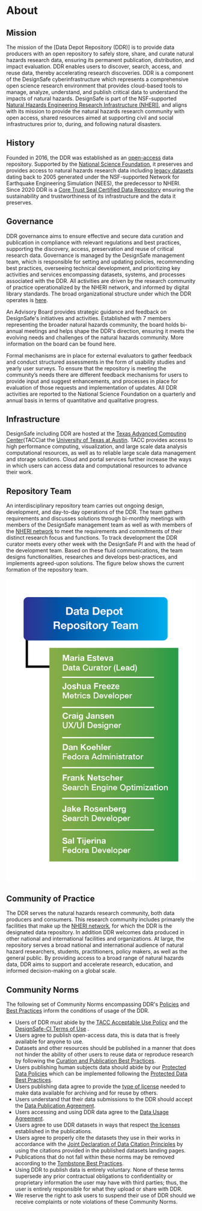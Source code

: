 # About

## Mission
The mission of the [Data Depot Repository (DDR)] is to provide data producers with an open repository to safely store, share, and curate natural hazards research data, ensuring its permanent publication, distribution, and impact evaluation. DDR enables users to discover, search, access, and reuse data, thereby accelerating research discoveries. DDR is a component of the DesignSafe cyberinfrastructure which represents a comprehensive open science research environment that provides cloud-based tools to manage, analyze, understand, and publish critical data to understand the impacts of natural hazards. DesignSafe is part of the NSF-supported [Natural Hazards Engineering Research Infrastructure (NHERI)](https://designsafe-ci.org/about/), and aligns with its mission to provide the  natural hazards research community with open access, shared resources aimed at supporting civil and social infrastructures prior to, during, and following natural disasters.

## History
Founded in 2016, the DDR was established as an [open-access](https://www.openaccess.nl/en/what-is-open-access) data repository. Supported by the [National Science Foundation](https://www.nsf.gov/), it preserves and provides access to natural hazards research data including [legacy datasets](https://designsafe-ci.org/data/browser/public/nees.public) dating back to 2005 generated under the NSF-supported Network for Earthquake Engineering Simulation (NEES), the predecessor to NHERI. Since 2020 DDR is a [Core Trust Seal Certified Data Repository](https://www.coretrustseal.org/wp-content/uploads/2023/01/20230126-designsafe_final.pdf) ensuring the sustainability and trustworthiness of its infrastructure and the data it preserves.

## Governance 
DDR governance aims to ensure effective and secure data curation and publication in compliance with relevant regulations and best practices, supporting the discovery, access, preservation and reuse of critical research data. Governance is managed by the DesignSafe management team, which is responsible for setting and updating policies, recommending best practices, overseeing technical development, and prioritizing key activities and services encompassing datasets, systems, and processes associated with the DDR. All activities are driven by the research community of practice operationalized by the NHERI network, and informed by digital library standards. The broad organizational structure under which the DDR operates is [here](https://designsafe-ci.org/about/designsafe/). 

An Advisory Board provides strategic guidance and feedback on DesignSafe's initiatives and activities. Established with 7 members representing the broader natural hazards community, the board holds bi-annual meetings and helps shape the DDR's direction, ensuring it meets the evolving needs and challenges of the natural hazards community. More information on the board can be found here.

Formal mechanisms are in place for external evaluators to gather feedback and conduct structured assessments in the form of usability studies and yearly user surveys. To ensure that the repository is meeting the community’s needs there are different feedback mechanisms for users to provide input and suggest enhancements, and processes in place for evaluation of those requests and implementation of updates. All DDR activities are reported to the National Science Foundation on a quarterly and annual basis in terms of quantitative and qualitative progress.

## Infrastructure
DesignSafe including DDR are hosted at the [Texas Advanced Computing Center](https://tacc.utexas.edu/)(TACC)at the [University of Texas at Austin](https://www.utexas.edu/). TACC provides access to high performance computing, visualization, and large scale data analysis computational resources, as well as to reliable large scale data management and storage solutions. Cloud and portal services further increase the ways in which users can access data and computational resources to advance their work.

## Repository Team 
An interdisciplinary repository team carries out ongoing design, development, and day-to-day operations of the DDR. The team gathers requirements and discusses solutions through bi-monthly meetings with members of the DesignSafe management team as well as with members of the [NHERI network](https://designsafe-ci.org/about/) to meet the requirements and commitments of their distinct research focus and functions. To track development the DDR curator meets every other week with the DesignSafe PI and with the head of the development team. Based on these fluid communications, the team designs functionalities, researches and develops best-practices, and implements agreed-upon solutions. The figure below shows the current formation of the repository team.

![Data Depot Team](imgs/Data_Repository_Team_DataTeam.png)

## Community of Practice
The DDR serves the natural hazards research community, both data producers and consumers. This research community includes primarely the facilities that make up the [NHERI network](https://designsafe-ci.org/about/), for which the DDR is the designated data repository. In addition DDR welcomes data produced in other national and international facilities and organizations. At large, the repository serves a broad national and international audience of natural hazard researchers, students, practitioners, policy makers, as well as the general public. By providing access to a broad range of natural hazards data, DDR aims to support and accelerate research, education, and informed decision-making on a global scale. 

## Community Norms
The following set of Community Norms encompassing DDR's [Policies](/user-guide/curating/policies/) and [Best Practices](/user-guide/curating/bestpractices/) inform the conditions of usage of the DDR.

* Users of DDR must abide by the [TACC Acceptable Use Policy](https://tacc.utexas.edu/use-tacc/user-policies/) and the [DesignSafe-CI Terms of Use](https://www.designsafe-ci.org/account/terms-conditions/) .
* Users agree to publish open-access data, this is data that is freely available for anyone to use. 
* Datasets and other resources should be published in a manner that does not hinder the ability of other users to reuse data or reproduce research by following the [Curation and Publication Best Practices](/user-guide/curating/bestpractices/).
* Users publishing human subjects data should abide by our [Protected Data Policies](/user-guide/curating/policies/#data-publication-and-usage) which can be implemented following the [Protected Data Best Practices](/user-guide/curating/bestpractices/#data-publication).
* Users publishing data agree to provide the [type of license](/user-guide/curating/policies/#licenses) needed to make data available for archiving and for reuse by others.
* Users understand that their data submissions to the DDR should accept the [Data Publication Agreement](/user-guide/curating/policies/#agreement).
* Users accessing and using DDR data agree to the [Data Usage Agreement](/user-guide/curating/policies/#datausage).
* Users agree to use DDR datasets in ways that respect [the licenses](/user-guide/curating/policies/#licenses) established in the publications.
* Users agree to properly cite the datasets they use in their works in accordance with the [Joint Declaration of Data Citation Principles](https://force11.org/info/joint-declaration-of-data-citation-principles-final/) by using the citations provided in the published datasets landing pages.
* Publications that do not fall within these norms may be removed according to the [Tombstone Best Practices](https://support.datacite.org/docs/tombstone-pages).
* Using DDR to publish data is entirely voluntary. None of these terms supersede any prior contractual obligations to confidentiality or proprietary information the user may have with third parties; thus, the user is entirely responsible for what they upload or share with DDR. 
* We reserve the right to ask users to suspend their use of DDR should we receive complaints or note violations of these Community Norms.
